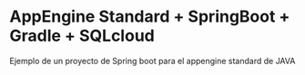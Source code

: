 # AppEngine Standard + SpringBoot + Gradle  + SQLcloud

Ejemplo de un proyecto de Spring boot para el appengine standard de JAVA 
